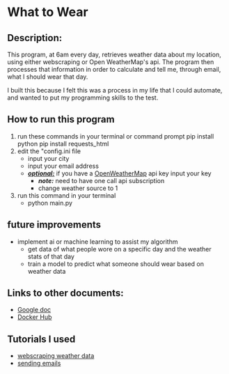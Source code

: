 # What to Wear

## Description:
This program, at 6am every day, retrieves weather data about my location, using either webscraping or Open WeatherMap's api. The program then processes that information in order to calculate and tell me, through email, what I should wear that day.

I built this because I felt this was a process in my life that I could automate, and wanted to put my programming skills to the test.

## How to run this program
1. run these commands in your terminal or command prompt
    pip install python
    pip install requests_html
2. edit the "config.ini file
    - input your city
    - input your email address 
    - <u>***optional:***</u> if you have a [OpenWeatherMap](https://openweathermap.org/) api key input your key
        - ***note:*** need to have one call api subscription
        - change weather source to 1
3. run this command in your terminal 
    - python main.py
    
## future improvements
- implement ai or machine learning to assist my algorithm
    - get data of what people wore on a specific day and the weather stats of that day
    - train a model to predict what someone should wear based on weather data

## Links to other documents:
- [Google doc](https://docs.google.com/document/d/1FkmB037FntJbgY8V3NB2TJgsuS_zxG-1/edit)
- [Docker Hub](https://hub.docker.com/repository/docker/al964440/whattowear/general)

## Tutorials I used
- [webscraping weather data](https://youtu.be/cta1yCb3vA8) 
- [sending emails](https://youtu.be/B1IsCbXp0uE)
